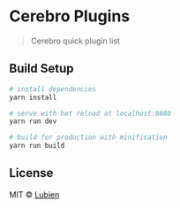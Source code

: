 # Cerebro Plugins

> Cerebro quick plugin list 

## Build Setup

``` bash
# install dependencies
yarn install

# serve with hot reload at localhost:8080
yarn run dev

# build for production with minification
yarn run build
```

## License

MIT © [Lubien](http://lubien.me)
